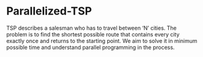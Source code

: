 # Parallelized-TSP
TSP describes a salesman who has to travel between ‘N’ cities. The problem is to find the shortest possible route that contains every city exactly once and returns to the starting point. We aim to solve it in minimum possible time and understand parallel programming in the process. 
